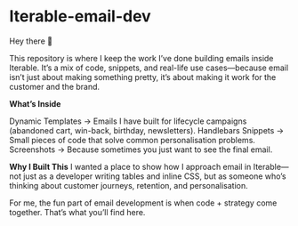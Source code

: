 # Iterable-email-dev
Hey there 👋

This repository is where I keep the work I’ve done building emails inside Iterable.
It’s a mix of code, snippets, and real-life use cases—because email isn’t just about making something pretty, it’s about making it work for the customer and the brand.

**What’s Inside**

Dynamic Templates → Emails I have built for lifecycle campaigns (abandoned cart, win-back, birthday, newsletters).
Handlebars Snippets → Small pieces of code that solve common personalisation problems.
Screenshots → Because sometimes you just want to see the final email.

**Why I Built This**
I wanted a place to show how I approach email in Iterable—not just as a developer writing tables and inline CSS, but as someone who’s thinking about customer journeys, retention, and personalisation.

For me, the fun part of email development is when code + strategy come together. That’s what you’ll find here.

